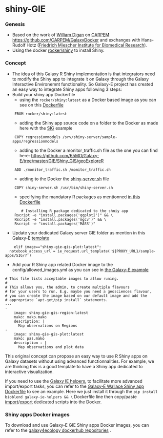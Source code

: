 # shiny-GIE

### Genesis

* Based on the work of [William Digan](https://www.researchgate.net/profile/William_Digan) on [CARPEM](https://academic.oup.com/gigascience/article/6/11/1/4557139) https://github.com/CARPEM/GalaxyDocker and exchanges with Hans-Rudolf Hotz ([Friedrich Miescher Institute for Biomedical Research](http://www.fmi.ch/)).
* Using the docker [rocker/shiny](https://github.com/rocker-org/shiny) to install Shiny.

### Concept

* The idea of this Galaxy R Shiny implementation is that integrators need to modify the Shiny app to integrate it on Galaxy through the Galaxy Interactive Environemnt functionality. So Galaxy-E project has created an easy way to integrate Shiny apps following 3 steps:
 * Build your shiny app Dockerfile
   * using the ```rocker/shiny:latest``` as a Docker based image as you can see on this [Dockerfile](https://github.com/65MO/Galaxy-E/blob/master/GIE/Shiny_GIS/geoExploreR/Dockerfile)
   ```
    FROM rocker/shiny:latest
   ```
   * adding the Shiny app source code on a folder to the Docker as made here with the [SIG](https://github.com/65MO/Galaxy-E/tree/master/GIE/Shiny_GIS/geoExploreR/SIG) example
   ```
    COPY regressionmodels /srv/shiny-server/sample-apps/regressionmodels
   ```
   * adding to the Docker a monitor_traffic.sh file as the one you can find here: https://github.com/65MO/Galaxy-E/tree/master/GIE/Shiny_GIS/geoExploreR
   ```
    ADD ./monitor_traffic.sh /monitor_traffic.sh
   ```
   * adding to the Docker the [shiny-server.sh](https://github.com/65MO/Galaxy-E/tree/master/GIE/Shiny_GIS/geoExploreR) file
   ```
    COPY shiny-server.sh /usr/bin/shiny-server.sh
   ```
   * specifying the mandatory R packages as mentionned [in this Dockerfile](https://github.com/65MO/Galaxy-E/blob/master/GIE/Shiny_GIS/geoExploreR/Dockerfile)
   ```
       # Installing R package dedicated to the shniy app
    Rscript -e "install.packages('ggplot2')" && \
    Rscript -e "install.packages('mgcv')" && \
    Rscript -e "install.packages('MASS')"
   ```
 * Update your dedicated Galaxy server GIE folder as mention in this Galaxy-E [template](https://github.com/65MO/Galaxy-E/blob/master/GIE/GIE/templates/interactiveShiny.mako)
 ```
     elif image=="shiny-gie-gis-plot:latest":
   notebook_access_url = ie_request.url_template('${PROXY_URL}/sample-apps/SIG/?')
 ```
 * Add your R Shiny app related Docker image to the config/allowed_images.yml as you can see in [the Galaxy-E example](https://github.com/65MO/Galaxy-E/blob/master/GIE/GIE/config/allowed_images.yml)
 ```
 # This file lists acceptable images to allow runing.
 #
 # This allows you, the admin, to create multiple flavours
 # for your users to run. E.g. maybe you need a geosciences flavour,
 # you can create the image based on our default image and add the
 # appropriate `apt-get/pip install` statements.
 ---
 -
     image: shiny-gie-gis-region:latest
     mako: mako.mako
     description: |
       Map observations on Regions
 -
     image: shiny-gie-gis-plot:latest
     mako: pas.mako
     description : |
       Map observations and plot data

 ```

This original concept can propose an easy way to use R Shiny apps on Galaxy datasets without using advanced functionnalities. For example, we are thinking this is a good template to have a Shiny app dedicated to interactive visualization.

If you need to use the [Galaxy IE helpers](https://github.com/bgruening/galaxy_ie_helpers), to facilitate more advanced import/export tasks, you can refer to the [Galaxy-E Wallace Shiny app Dockerfile](https://github.com/ValentinChCloud/Wallace-galaxy-ie/blob/11361b59d40ce09fea61300ec97d9c90cc27a83d/Dockerfile) to see an example. Here we just install it through the `pip install bioblend galaxy-ie-helpers && \` Dockerfile line then copy/paste [import](https://github.com/ValentinChCloud/Wallace-galaxy-ie/blob/11361b59d40ce09fea61300ec97d9c90cc27a83d/import_csv_user.py)/[export](https://github.com/ValentinChCloud/Wallace-galaxy-ie/blob/11361b59d40ce09fea61300ec97d9c90cc27a83d/export.py) dedicated scripts into the Docker.

### Shiny apps Docker images

To download and use Galaxy-E GIE Shiny apps Docker images, you can refer to the [galaxy4ecology dockerhub repositories](https://hub.docker.com/search/?isAutomated=0&isOfficial=0&page=1&pullCount=0&q=galaxy4ecology&starCount=0) .
